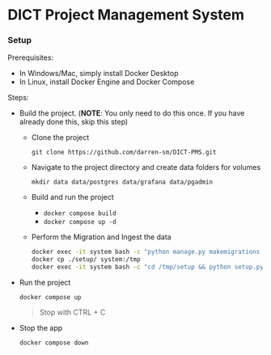 # DICT Project Management System

### Setup

Prerequisites:

- In Windows/Mac, simply install Docker Desktop
- In Linux, install Docker Engine and Docker Compose

Steps:

- Build the project. (**NOTE**: You only need to do this once. If you have already done this, skip this step)

  - Clone the project

    `git clone https://github.com/darren-sm/DICT-PMS.git`

  - Navigate to the project directory and create data folders for volumes

    `mkdir data data/postgres data/grafana data/pgadmin`

  - Build and run the project

    - `docker compose build`
    - `docker compose up -d`

  - Perform the Migration and Ingest the data

    ```bash
    docker exec -it system bash -c "python manage.py makemigrations myapp && python manage.py migrate myapp" 
    docker cp ./setup/ system:/tmp
    docker exec -it system bash -c "cd /tmp/setup && python setup.py"
    ```

- Run the project

  `docker compose up`

  > Stop with CTRL + C

- Stop the app

  `docker compose down`
